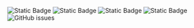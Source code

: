 ![Static Badge](https://img.shields.io/badge/blacklists-60-000000) ![Static Badge](https://img.shields.io/badge/blacklisted-3109203-cc0000) ![Static Badge](https://img.shields.io/badge/whitelisted-2244-00CC00) ![Static Badge](https://img.shields.io/badge/streaming_blacklist-28107-000000) ![GitHub issues](https://img.shields.io/github/issues/fabriziosalmi/blacklists)
